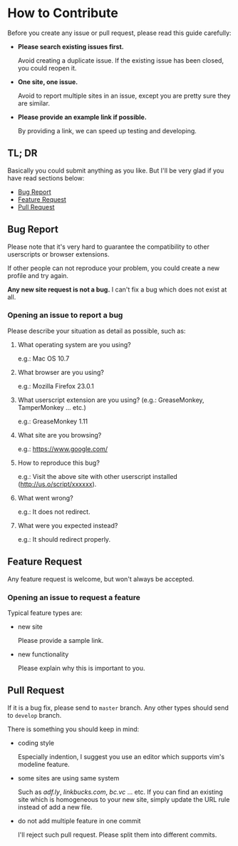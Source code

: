 # How to Contribute

Before you create any issue or pull request, please read this guide carefully:

* **Please search existing issues first.**

    Avoid creating a duplicate issue. If the existing issue has been closed,
    you could reopen it.

* **One site, one issue.**

    Avoid to report multiple sites in an issue, except you are pretty sure they
    are similar.

* **Please provide an example link if possible.**

    By providing a link, we can speed up testing and developing.


## TL; DR

Basically you could submit anything as you like. But I'll be very glad if you
have read sections below:

* [Bug Report](#bug-report)
* [Feature Request](#feature-request)
* [Pull Request](#pull-request)


## Bug Report

Please note that it's very hard to guarantee the compatibility to other
userscripts or browser extensions.

If other people can not reproduce your problem, you could create a new profile
and try again.

**Any new site request is not a bug.** I can't fix a bug which does not exist
at all.

### Opening an issue to report a bug

Please describe your situation as detail as possible, such as:

1. What operating system are you using?

    e.g.: Mac OS 10.7

2. What browser are you using?

    e.g.: Mozilla Firefox 23.0.1

3. What userscript extension are you using? (e.g.: GreaseMonkey,
TamperMonkey ... etc.)

    e.g.: GreaseMonkey 1.11

4. What site are you browsing?

    e.g.: https://www.google.com/

5. How to reproduce this bug?

    e.g.: Visit the above site with other userscript installed
    (http://us.o/script/xxxxxx).

6. What went wrong?

    e.g.: It does not redirect.

7. What were you expected instead?

    e.g.: It should redirect properly.


## Feature Request

Any feature request is welcome, but won't always be accepted.

### Opening an issue to request a feature

Typical feature types are:

* new site

    Please provide a sample link.

* new functionality

    Please explain why this is important to you.


## Pull Request

If it is a bug fix, please send to `master` branch. Any other types should send
to `develop` branch.

There is something you should keep in mind:

* coding style

    Especially indention, I suggest you use an editor which supports vim's
    modeline feature.

* some sites are using same system

    Such as *adf.ly*, *linkbucks.com*, *bc.vc* ... etc.
    If you can find an existing site which is homogeneous to your new site,
    simply update the URL rule instead of add a new file.

* do not add multiple feature in one commit

    I'll reject such pull request. Please split them into different commits.
